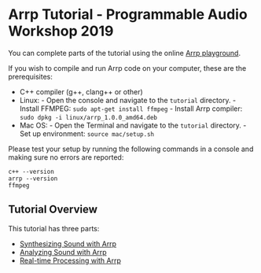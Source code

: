 # Arrp Tutorial - Programmable Audio Workshop 2019

You can complete parts of the tutorial using the online [Arrp playground](http://arrp-lang.info/play).

If you wish to compile and run Arrp code on your computer, these are the prerequisites:

- C++ compiler (g++, clang++ or other)
- Linux:
      - Open the console and navigate to the `tutorial` directory.
      - Install FFMPEG: `sudo apt-get install ffmpeg`
      - Install Arrp compiler: `sudo dpkg -i linux/arrp_1.0.0_amd64.deb`
- Mac OS:
      - Open the Terminal and navigate to the `tutorial` directory.
      - Set up environment: `source mac/setup.sh`

Please test your setup by running the following commands in a console and making sure no errors are reported:

    c++ --version
    arrp --version
    ffmpeg

## Tutorial Overview

This tutorial has three parts:

- [Synthesizing Sound with Arrp](synth.html)
- [Analyzing Sound with Arrp](onsets.html)
- [Real-time Processing with Arrp](realtime.html)

